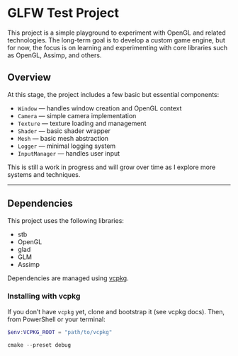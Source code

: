 # GLFW Test Project

This project is a simple playground to experiment with OpenGL and related technologies. The long-term goal is to develop a custom game engine, but for now, the focus is on learning and experimenting with core libraries such as OpenGL, Assimp, and others.

## Overview

At this stage, the project includes a few basic but essential components:

- `Window` — handles window creation and OpenGL context
- `Camera` — simple camera implementation
- `Texture` — texture loading and management
- `Shader` — basic shader wrapper
- `Mesh` — basic mesh abstraction
- `Logger` — minimal logging system
- `InputManager` — handles user input

This is still a work in progress and will grow over time as I explore more systems and techniques.

---

## Dependencies

This project uses the following libraries:

- stb
- OpenGL
- glad
- GLM
- Assimp

Dependencies are managed using [vcpkg](https://github.com/microsoft/vcpkg).

### Installing with vcpkg

If you don’t have `vcpkg` yet, clone and bootstrap it (see vcpkg docs). Then, from PowerShell or your terminal:

```powershell
$env:VCPKG_ROOT = "path/to/vcpkg"
```
```powershell # Inside happehing vcpkg install
cmake --preset debug 
```